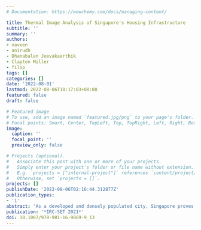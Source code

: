 ```yaml
---
# Documentation: https://wowchemy.com/docs/managing-content/

title: Thermal Image Analysis of Singapore's Housing Infrastructure
subtitle: ''
summary: ''
authors:
- naveen
- anirudh
- Dhanabalan Jeevakaarthik
- Clayton Miller
- filip
tags: []
categories: []
date: '2022-08-01'
lastmod: 2022-08-06T10:17:03+08:00
featured: false
draft: false

# Featured image
# To use, add an image named `featured.jpg/png` to your page's folder.
# Focal points: Smart, Center, TopLeft, Top, TopRight, Left, Right, BottomLeft, Bottom, BottomRight.
image:
  caption: ''
  focal_point: ''
  preview_only: false

# Projects (optional).
#   Associate this post with one or more of your projects.
#   Simply enter your project's folder or file name without extension.
#   E.g. `projects = ["internal-project"]` references `content/project/deep-learning/index.md`.
#   Otherwise, set `projects = []`.
projects: []
publishDate: '2022-08-06T02:16:44.312877Z'
publication_types:
- '1'
abstract: 'As a developed and densely populated city, Singapore proves to be a vulnerable victim of the effects of climate change. With Singapore heating up twice as fast as the rest of the world, it is highly important that factors contributing to it are identified and analysed to curb this issue and protect the well-being of the population and the environment. Firstly, with the many infrastructures that dot the city, Singapore falls prey to the urban heat island (UHI) effect. Secondly, with the use of air-conditioning accounting for 25% of the residential electrical consumption, cooling is still one of the largest energy demands for households and buildings. Hence, to obtain a better view as to how these factors come into play, thermal analysis of infrastructure was conducted. This was then coupled with simulations and analyses of thermal data of the flow of air around heated air-conditioning compressors. Results of these investigations revealed differences in temperature of the building with changes in altitude and also the pivotal role that the placements of air-conditioning compressors play in the dispersion of heat around compressors that are concurrently in use across multiple floors. This is crucial to investigate as this might affect the electrical consumption and electricity bills of households. This study also holds significance as it gives rise to a phenomenon known as the urban stack effect where temperature increases with increasing altitude due to the formation of a heat vortex. Moreover, with most modern infrastructures having a similar layout to the building studied in this investigation, this also allows for future studies to be conducted on the design of infrastructures that contribute towards the lessening of the UHI effect.'
publication: '*IRC-SET 2021*'
doi: 10.1007/978-981-16-9869-9_13
---
```

